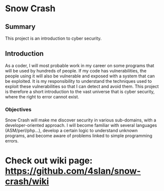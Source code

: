 # Snow Crash

## Summary
This project is an introduction to cyber security.

## Introduction
As a coder, I will most probable work in my career on some programs that will be used by hundreds of people. 
If my code has vulnerabilities, the people using it will also be vulnerable and exposed with a system that can be exploited. 
It is my responsibility to understand the techniques used to exploit these vulnerabilities so that I can detect and avoid them. 
This project is therefore a short introduction to the vast universe that is cyber security, where the right to error cannot exist.

### Objectives
Snow Crash will make me discover security in various sub-domains, with a developer-oriented approach. 
I will become familiar with several languages (ASM/perl/php…), develop a certain logic to understand unknown programs, and become aware of problems linked to simple programming errors.

# Check out wiki page: https://github.com/4slan/snow-crash/wiki
